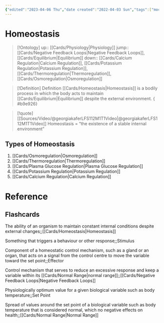 ```yaml
---
{"edited":"2023-04-06 Thu","date created":"2022-04-03 Sun","tags":["moc","on/Science/Biology","Uni/HBIO1009","flashcards/hbio1010","Uni/LFS112","flashcards/LFS112"],"dg-publish":true,"cssclasses":[],"permalink":"/cards/homeostasis/","dgPassFrontmatter":true}
---
```



# Homeostasis

> [!Ontology]
> up:: [[Cards/Physiology\|Physiology]]
> jump:: [[Cards/Negative Feedback Loops\|Negative Feedback Loops]], [[Cards/Equilibrium\|Equilibrium]]
> down:: [[Cards/Calcium Regulation\|Calcium Regulation]], [[Cards/Potassium Regulation\|Potassium Regulation]], [[Cards/Thermoregulation\|Thermoregulation]], [[Cards/Osmoregulation\|Osmoregulation]]

<style> .container {font-family: sans-serif; text-align: center;} .button-wrapper button {z-index: 1;height: 40px; width: 100px; margin: 10px;padding: 5px;} .excalidraw .App-menu_top .buttonList { display: flex;} .excalidraw-wrapper { height: 800px; margin: 50px; position: relative;} :root[dir="ltr"] .excalidraw .layer-ui__wrapper .zen-mode-transition.App-menu_bottom--transition-left {transform: none;} </style><script src="https://cdn.jsdelivr.net/npm/react@17/umd/react.production.min.js"></script><script src="https://cdn.jsdelivr.net/npm/react-dom@17/umd/react-dom.production.min.js"></script><script type="text/javascript" src="https://cdn.jsdelivr.net/npm/@excalidraw/excalidraw@0/dist/excalidraw.production.min.js"></script><div id="Homeostasisexcalidraw.md1"></div><script>(function(){const InitialData={"type":"excalidraw","version":2,"source":"https://github.com/zsviczian/obsidian-excalidraw-plugin/releases/tag/2.2.7","elements":[{"type":"freedraw","version":330,"versionNonce":131557115,"index":"a0","isDeleted":false,"id":"76KHbiyqhBLQGDn2qVgYb","fillStyle":"solid","strokeWidth":2,"strokeStyle":"solid","roughness":1,"opacity":50,"angle":0,"x":754.2455820725606,"y":-2575.6045941912153,"strokeColor":"#93cefb","backgroundColor":"transparent","width":266.98929920311883,"height":3.434998197254572,"seed":887127138,"groupIds":[],"frameId":null,"roundness":null,"boundElements":[],"updated":1720006199796,"link":null,"locked":false,"customData":{"strokeOptions":{"highlighter":true,"constantPressure":true,"hasOutline":false,"outlineWidth":0,"options":{"thinning":1,"smoothing":0.5,"streamline":0.5,"easing":"easeInQuad","start":{"taper":0,"cap":false,"easing":"easeInQuint"},"end":{"taper":0,"cap":false,"easing":"easeOutQuint"}}}},"points":[[0,0],[-0.40181916404219464,0],[-0.8036383280842756,0],[-3.052819176732214,0],[-5.943904217859313,0],[-7.791196008715929,0],[-9.638557693321559,0],[-10.657818237629613,0],[-12.07882805223062,0],[-12.480647216272814,0],[-12.882466380314895,0],[-13.28428554435709,0],[-14.087923872441365,0],[-14.48974303648356,0],[-14.891562200525755,0],[-15.29338136456795,0],[-15.695130634860902,0],[-16.096949798902983,0],[-16.900588126987373,0],[-17.302407291029567,0],[-17.704226455071648,0],[-18.106045619113843,0],[-18.90968394719812,0],[-19.311503111240313,0],[-19.713252381533266,0],[-21.56061406613901,0],[-21.962433230181205,0],[-22.364252394223286,0],[-23.167890722307675,0],[-23.569709886349756,0],[-23.97152905039195,0],[-24.373348214434145,0],[-24.77516737847634,0],[-26.196177193077233,0],[-27.61718700767824,0],[-29.464548692283984,0],[-30.483809236592037,0],[-31.50299988715085,0.5047726565862831],[-32.30663821523524,0.5047726565862831],[-33.32589875954318,0.5047726565862831],[-34.345089410102105,0.5047726565862831],[-34.746908574144186,0.5047726565862831],[-36.59427025874993,0.5047726565862831],[-38.632721453616796,0.5047726565862831],[-39.03454061765899,0.5047726565862831],[-40.05380116196693,0.5047726565862831],[-40.455620326009125,0.5047726565862831],[-40.85743949005132,0.5047726565862831],[-42.895890684918186,0.5047726565862831],[-43.915081335477,0.5047726565862831],[-45.76244302008274,0.5047726565862831],[-46.16426218412482,0.5047726565862831],[-48.01162386873057,0.5047726565862831],[-50.90270890985778,0.5047726565862831],[-51.706347237942055,0.10295349254374742],[-52.72553788850087,0.10295349254374742],[-54.57289957310661,0.10295349254374742],[-54.974718737148805,0.10295349254374742],[-55.376537901190886,0.10295349254374742],[-56.797617609541135,0.10295349254374742],[-57.19936687983409,0.10295349254374742],[-57.60118604387628,0.10295349254374742],[-58.00300520791836,0.10295349254374742],[-58.40482437196056,0.10295349254374742],[-59.42408491626861,0.10295349254374742],[-60.22765335060376,-0.2988656714978788],[-60.62947251464584,-0.2988656714978788],[-61.648733058953894,-0.2988656714978788],[-62.05055222299609,-0.2988656714978788],[-63.89791390760183,-0.2988656714978788],[-65.31892372220284,-0.8084609967777396],[-67.16628540680847,-0.8084609967777396],[-67.56810457085066,-0.8084609967777396],[-70.45918961197776,-0.8084609967777396],[-70.86100877601996,-0.8084609967777396],[-72.28201859062096,-0.8084609967777396],[-74.12938027522671,-0.8084609967777396],[-74.5311994392689,-0.8084609967777396],[-74.93301860331098,-1.2102801608198206],[-75.95227914761904,-1.2102801608198206],[-77.79957093847554,-1.2102801608198206],[-79.83809202709165,-1.2102801608198206],[-80.23991119113373,-1.2102801608198206],[-83.13099623226094,-1.2102801608198206],[-83.5327455025539,-1.2102801608198206],[-83.93456466659609,-1.2102801608198206],[-85.35564437494622,-1.7199453798484683],[-86.37483502550504,-1.7199453798484683],[-86.77665418954723,-1.7199453798484683],[-87.79591473385528,-1.7199453798484683],[-88.19773389789736,-1.7199453798484683],[-88.59955306193956,-1.7199453798484683],[-90.02056287654057,-1.7199453798484683],[-91.03982342084862,-1.7199453798484683],[-91.4416425848907,-1.7199453798484683],[-92.46083323544963,-1.7199453798484683],[-93.48009377975757,-1.7199453798484683],[-96.34664611492212,-1.7199453798484683],[-96.74846527896432,-1.7199453798484683],[-97.76772582327237,-1.7199453798484683],[-98.16947509356532,-1.7199453798484683],[-99.18873563787338,-2.2295407051278744],[-99.59055480191546,-2.2295407051278744],[-101.01156461651647,-2.2295407051278744],[-102.03082516082452,-2.2295407051278744],[-103.05008570513257,-2.2295407051278744],[-103.45183497542553,-2.2295407051278744],[-103.85365413946772,-2.2295407051278744],[-104.657292467552,-2.2295407051278744],[-105.67655301186005,-2.2295407051278744],[-106.07837217590213,-2.2295407051278744],[-106.4801214461952,-2.2295407051278744],[-107.90120115454533,-2.2295407051278744],[-108.92046169885339,-2.2295407051278744],[-109.9396523494122,-2.2295407051278744],[-112.8307373905393,-2.2295407051278744],[-113.84999793484735,-2.2295407051278744],[-115.88844912971422,-2.2295407051278744],[-116.29026829375641,-2.2295407051278744],[-117.30945894431522,-2.2295407051278744],[-117.71127810835742,-2.2295407051278744],[-118.1130972723995,-2.2295407051278744],[-118.5149164364417,-2.2295407051278744],[-119.31855476452597,-2.2295407051278744],[-120.3377454150849,-2.2295407051278744],[-120.73956457912698,-2.2295407051278744],[-121.75882512343503,-2.2295407051278744],[-122.16064428747723,-2.2295407051278744],[-123.58165410207823,-2.2295407051278744],[-124.60091464638617,-2.2295407051278744],[-125.62010529694498,-2.2295407051278744],[-126.02192446098718,-2.2295407051278744],[-127.04118500529523,-2.2295407051278744],[-127.44300416933743,-2.2295407051278744],[-128.24657260367246,-2.2295407051278744],[-129.26583314798052,-2.2295407051278744],[-130.28509369228857,-2.2295407051278744],[-130.68684296258152,-2.2295407051278744],[-131.70610350688958,-2.2295407051278744],[-132.72536405119763,-2.2295407051278744],[-134.76381524606438,-2.2295407051278744],[-138.91424585993673,-2.2295407051278744],[-139.93343651049554,-2.2295407051278744],[-140.95269705480348,-2.2295407051278744],[-141.35451621884567,-2.2295407051278744],[-142.3737068694045,-2.2295407051278744],[-143.79478657775473,-2.2295407051278744],[-144.19660574179693,-2.2295407051278744],[-144.59835501208988,-2.2295407051278744],[-145.00017417613196,-2.2295407051278744],[-145.80381250421635,-2.2295407051278744],[-146.20563166825843,-2.2295407051278744],[-147.00926999634282,-2.6313598691699553],[-147.41108916038502,-2.6313598691699553],[-147.8129083244271,-2.6313598691699553],[-149.2339181390281,-2.6313598691699553],[-149.6357373030703,-2.6313598691699553],[-150.0375564671125,-2.6313598691699553],[-150.43937563115458,-2.6313598691699553],[-150.84119479519677,-2.6313598691699553],[-151.64476322953192,-2.6313598691699553],[-152.66402377383997,-2.6313598691699553],[-153.06584293788205,-2.6313598691699553],[-153.46766210192425,-2.6313598691699553],[-154.48685275248306,-2.6313598691699553],[-155.29049108056745,-2.6313598691699553],[-156.30971667800088,-2.6313598691699553],[-157.32897722230882,-2.6313598691699553],[-157.7307614394764,-2.6313598691699553],[-158.1325806035186,-2.6313598691699553],[-159.15180620095202,-2.6313598691699553],[-161.1902923426935,-2.6313598691699553],[-162.20951794012683,-2.6313598691699553],[-162.6113021572944,-2.6313598691699553],[-163.63056270160246,-2.6313598691699553],[-164.03234691877003,-2.6313598691699553],[-164.8359852468543,-2.6313598691699553],[-165.2378044108965,-2.6313598691699553],[-165.6396235749387,-2.6313598691699553],[-166.04140779210627,-2.6313598691699553],[-167.0606333895397,-2.6313598691699553],[-167.46245255358178,-2.6313598691699553],[-170.32903983562096,-2.6313598691699553],[-172.1764015202267,-2.6313598691699553],[-173.19562711766014,-2.6313598691699553],[-174.21485271509357,-2.6313598691699553],[-175.234078312527,-2.6313598691699553],[-176.65512307400263,-2.6313598691699553],[-178.07616783547815,-2.6313598691699553],[-179.09539343291158,-2.6313598691699553],[-180.5164381943872,-2.6313598691699553],[-180.9182573584294,-2.6313598691699553],[-181.32007652247148,-2.6313598691699553],[-182.33930211990491,-2.6313598691699553],[-183.35852771733835,-2.6313598691699553],[-183.76034688138054,-2.6313598691699553],[-185.7987980762474,-2.6313598691699553],[-186.2006172402896,-2.6313598691699553],[-187.21984283772304,-2.6313598691699553],[-187.62166200176512,-2.6313598691699553],[-188.0234811658073,-2.6313598691699553],[-188.82708454701708,-2.6313598691699553],[-189.22890371105916,-2.6313598691699553],[-189.63072287510136,-2.6313598691699553],[-190.6499484725348,-2.6313598691699553],[-191.66917406996822,-2.6313598691699553],[-193.09021883144385,-2.6313598691699553],[-194.10944442887728,-2.6313598691699553],[-194.51126359291936,-2.6313598691699553],[-195.5304891903528,-2.6313598691699553],[-195.932308354395,-2.6313598691699553],[-196.33412751843719,-2.6313598691699553],[-196.73594668247927,-2.6313598691699553],[-197.53955006368903,-2.6313598691699553],[-197.94136922773123,-2.6313598691699553],[-199.36241398920674,-2.6313598691699553],[-200.1660173704165,-2.6313598691699553],[-200.5678365344587,-2.6313598691699553],[-201.58706213189214,-2.6313598691699553],[-201.98888129593422,-2.6313598691699553],[-203.00810689336765,-2.6313598691699553],[-203.40992605740985,-2.6313598691699553],[-204.83097081888548,-2.6313598691699553],[-205.23278998292756,-2.6313598691699553],[-205.63460914696975,-2.6313598691699553],[-206.03639336413733,-2.6313598691699553],[-206.43821252817952,-2.6313598691699553],[-207.85925728965503,-2.6313598691699553],[-208.26107645369723,-2.6313598691699553],[-208.66289561773942,-2.6313598691699553],[-209.68212121517286,-2.6313598691699553],[-210.7013468126063,-2.6313598691699553],[-211.50495019381606,-2.6313598691699553],[-211.90676935785814,-2.6313598691699553],[-212.92599495529157,-2.6313598691699553],[-213.32781411933377,-2.6313598691699553],[-214.3470397167672,-2.6313598691699553],[-214.7488588808094,-2.6313598691699553],[-216.1699036422849,-2.6313598691699553],[-216.5717228063271,-2.6313598691699553],[-217.59094840376054,-2.6313598691699553],[-218.61017400119397,-2.6313598691699553],[-219.01199316523616,-2.6313598691699553],[-221.05044436010303,-2.6313598691699553],[-222.06966995753646,-2.6313598691699553],[-222.47148912157854,-2.6313598691699553],[-224.3188508061843,-2.6313598691699553],[-225.33807640361772,-2.6313598691699553],[-226.35730200105115,-2.6313598691699553],[-228.39575319591802,-2.1266571063333686],[-229.41501374022607,-2.1266571063333686],[-230.4342393376595,-2.1266571063333686],[-230.83602355482708,-2.1266571063333686],[-231.23784271886916,-2.1266571063333686],[-232.04148104695355,-2.1266571063333686],[-232.44330021099563,-2.1266571063333686],[-232.8450844281632,-2.1266571063333686],[-233.2469035922054,-2.1266571063333686],[-234.05054192028967,-2.1266571063333686],[-235.0697675177231,-2.1266571063333686],[-235.4715866817653,-2.1266571063333686],[-236.49081227919874,-2.1266571063333686],[-237.51003787663217,-2.1266571063333686],[-238.9310826381078,-2.1266571063333686],[-239.95030823554123,-2.1266571063333686],[-240.3521273995833,-2.1266571063333686],[-240.7539465636255,-2.1266571063333686],[-241.15573078079308,-2.1266571063333686],[-241.95936910887735,-2.1266571063333686],[-242.36118827291955,-2.1266571063333686],[-242.76300743696174,-2.1266571063333686],[-243.16479165412932,-2.1266571063333686],[-243.56661081817145,-2.1266571063333686],[-243.96842998221365,-2.1266571063333686],[-244.3702491462558,-2.1266571063333686],[-244.77206831029793,-2.1266571063333686],[-244.77206831029793,-2.5284762703754495],[-245.1738525274655,-2.5284762703754495],[-246.19307812489893,-2.5284762703754495],[-246.59489728894113,-2.5284762703754495],[-247.6141228863745,-2.5284762703754495],[-248.63338343068256,-2.5284762703754495],[-250.05439324528356,-2.5284762703754495],[-250.4562124093257,-2.5284762703754495],[-250.85803157336784,-2.5284762703754495],[-251.25985073741003,-2.5284762703754495],[-252.06345411861975,-2.5284762703754495],[-252.46527328266194,-2.5284762703754495],[-252.86709244670408,-2.5284762703754495],[-253.26891161074622,-2.5284762703754495],[-253.6707307747884,-2.5284762703754495],[-254.07251499195598,-2.5284762703754495],[-254.47433415599812,-2.5284762703754495],[-255.8953789174737,-2.5284762703754495],[-256.9146045149071,-2.5284762703754495],[-257.3164236789493,-2.5284762703754495],[-258.33564927638275,-2.5284762703754495],[-259.7566940378583,-2.5284762703754495],[-260.15851320190046,-2.5284762703754495],[-260.56033236594266,-2.5284762703754495],[-260.96211658311023,-2.5284762703754495],[-261.7657549111945,-2.5284762703754495],[-262.1675740752367,-2.5284762703754495],[-262.56939323927884,-2.5284762703754495],[-262.9711774564464,-2.5284762703754495],[-263.37299662048855,-2.5284762703754495],[-263.77481578453074,-2.5284762703754495],[-264.1766349485729,-2.5284762703754495],[-264.5784541126151,-2.5284762703754495],[-264.9802383297826,-2.5284762703754495],[-264.9802383297826,-2.930225540668289],[-265.3820574938248,-2.930225540668289],[-265.7838766578669,-2.930225540668289],[-266.1856958219091,-2.930225540668289],[-266.98929920311883,-2.930225540668289],[-266.98929920311883,-2.930225540668289]],"lastCommittedPoint":null,"simulatePressure":false,"pressures":[1,1,1,1,1,1,1,1,1,1,1,1,1,1,1,1,1,1,1,1,1,1,1,1,1,1,1,1,1,1,1,1,1,1,1,1,1,1,1,1,1,1,1,1,1,1,1,1,1,1,1,1,1,1,1,1,1,1,1,1,1,1,1,1,1,1,1,1,1,1,1,1,1,1,1,1,1,1,1,1,1,1,1,1,1,1,1,1,1,1,1,1,1,1,1,1,1,1,1,1,1,1,1,1,1,1,1,1,1,1,1,1,1,1,1,1,1,1,1,1,1,1,1,1,1,1,1,1,1,1,1,1,1,1,1,1,1,1,1,1,1,1,1,1,1,1,1,1,1,1,1,1,1,1,1,1,1,1,1,1,1,1,1,1,1,1,1,1,1,1,1,1,1,1,1,1,1,1,1,1,1,1,1,1,1,1,1,1,1,1,1,1,1,1,1,1,1,1,1,1,1,1,1,1,1,1,1,1,1,1,1,1,1,1,1,1,1,1,1,1,1,1,1,1,1,1,1,1,1,1,1,1,1,1,1,1,1,1,1,1,1,1,1,1,1,1,1,1,1,1,1,1,1,1,1,1,1,1,1,1,1,1,1,1,1,1,1,1,1,1,1,1,1,1,1,1,1,1,1,1,1,1,1,1,1,1,1,1,1,1,1,1,1,1,1,1,1,1,1,1,1,1,1,1,1,1,1,1,1,1,1,1,1,1,1,0]},{"type":"image","version":348,"versionNonce":284351029,"index":"a1","isDeleted":false,"id":"fTpGsOvI","fillStyle":"hachure","strokeWidth":1,"strokeStyle":"solid","roughness":1,"opacity":100,"angle":0,"x":403.75043026685785,"y":-2593.806625048745,"strokeColor":"#000000","backgroundColor":"transparent","width":484.7043739959214,"height":456.6154986124121,"seed":70263,"groupIds":[],"frameId":null,"roundness":null,"boundElements":[],"updated":1720006199796,"link":null,"locked":false,"status":"pending","fileId":"b3bcd7ccda0e317042261de10ec400a67f9b3b44","scale":[1,1]},{"type":"freedraw","version":6,"versionNonce":1340526491,"index":"a2","isDeleted":false,"id":"RpN1r8bQaKslV5DxyQsly","fillStyle":"solid","strokeWidth":2,"strokeStyle":"solid","roughness":1,"opacity":100,"angle":0,"x":696.4026645115426,"y":-2578.258136445542,"strokeColor":"#93cefb","backgroundColor":"transparent","width":0.0001,"height":0.0001,"seed":969413182,"groupIds":[],"frameId":null,"roundness":null,"boundElements":[],"updated":1720006199796,"link":null,"locked":false,"customData":{"strokeOptions":{"highlighter":true,"constantPressure":true,"hasOutline":false,"outlineWidth":0,"options":{"thinning":1,"smoothing":0.5,"streamline":0.5,"easing":"easeInQuad","start":{"taper":0,"cap":false,"easing":"easeInQuint"},"end":{"taper":0,"cap":false,"easing":"easeOutQuint"}}}},"points":[[0,0],[0.0001,0.0001]],"lastCommittedPoint":null,"simulatePressure":false,"pressures":[1,0]},{"type":"freedraw","version":1071,"versionNonce":576965525,"index":"a3","isDeleted":false,"id":"R5qZ_N2Pkc1hFxxFeSkvm","fillStyle":"solid","strokeWidth":4,"strokeStyle":"solid","roughness":1,"opacity":70,"angle":6.236929295580861,"x":482.99689103177957,"y":-3031.776056074927,"strokeColor":"#93cefb","backgroundColor":"transparent","width":230.97025993454838,"height":15.00984030999235,"seed":282884542,"groupIds":[],"frameId":null,"roundness":null,"boundElements":[],"updated":1720006199796,"link":null,"locked":false,"customData":{"strokeOptions":{"highlighter":true,"constantPressure":true,"hasOutline":false,"outlineWidth":0,"options":{"thinning":1,"smoothing":0.5,"streamline":0.5,"easing":"easeInQuad","start":{"taper":0,"cap":false,"easing":"easeInQuint"},"end":{"taper":0,"cap":false,"easing":"easeOutQuint"}}}},"points":[[0,0.4334853568753059],[0.24967024947767935,0.4334853568753059],[0.4993404989553587,0.4334853568753059],[2.2962716676294757,0.4334853568753059],[3.4552006069639334,0.4334853568753059],[8.056976333909823,1.708743634256186],[8.694978563249379,1.708743634256186],[13.389210098374768,1.708743634256186],[15.204650014192818,1.708743634256186],[17.020089930010762,1.708743634256186],[18.17901886934527,1.708743634256186],[18.428689118822952,1.708743634256186],[19.954407790749844,1.708743634256186],[20.5924100200894,1.708743634256186],[20.84208026956708,1.708743634256186],[21.48008249890674,1.708743634256186],[22.118128692016295,1.708743634256186],[23.394177114465514,1.708743634256186],[24.032179343805172,1.708743634256186],[25.19110828313968,1.708743634256186],[26.350037222474082,1.708743634256186],[28.165477138292136,0.8226470772280199],[31.139802029674687,-0.06344947980095628],[32.2987309690092,-0.06344947980095628],[33.45765990834361,-0.06344947980095628],[34.616588847678116,-0.06344947980095628],[35.77547382324273,-0.06344947980095628],[36.02514407272031,-0.5544064098662602],[37.301192495169516,-0.5544064098662602],[38.460121434504025,-0.5544064098662602],[39.09812366384369,-0.5544064098662602],[39.73616985695324,-0.5544064098662602],[40.89509879628775,-0.5544064098662602],[42.17114721873697,-0.5544064098662602],[42.42077350444465,-0.5544064098662602],[43.0588196975542,-0.5544064098662602],[43.30848994703188,-0.5544064098662602],[43.558116232739565,-0.5544064098662602],[44.05745673169492,-0.5544064098662602],[44.69545896103458,-0.5544064098662602],[44.94512921051226,-0.5544064098662602],[45.583175403621816,-0.5544064098662602],[46.85922382607103,-0.5544064098662602],[47.74689630488826,-0.5544064098662602],[48.38489853422793,-0.5544064098662602],[48.6345687837056,-0.5544064098662602],[49.27257101304516,-0.5544064098662602],[49.91061720615482,-0.5544064098662602],[51.18666562860403,0.062257356353845744],[51.43633587808161,0.062257356353845744],[52.595220853646225,0.062257356353845744],[53.754149792980634,0.062257356353845744],[54.39219598609029,0.062257356353845744],[54.64182227179796,0.547236379809002],[55.529538714385204,0.547236379809002],[56.688467653719705,0.547236379809002],[58.50386360576777,0.547236379809002],[60.3193035215857,1.4273550302270204],[60.95734971469537,1.4273550302270204],[63.27516362959439,2.175746238546487],[63.91320982270394,2.175746238546487],[65.07213876203845,2.175746238546487],[65.32176504774613,2.6607252620008333],[65.95981124085569,2.6607252620008333],[66.20948149033336,2.6607252620008333],[68.00641265900752,3.277389028221749],[68.25608290848511,3.277389028221749],[68.50570919419289,3.277389028221749],[69.14375538730243,3.277389028221749],[69.78175761664211,3.277389028221749],[70.66947405922934,3.762325352343305],[71.82835903479385,3.762325352343305],[72.4664052279034,3.762325352343305],[74.28184514372145,4.642444002761322],[74.91984737306112,4.642444002761322],[76.71677854173517,4.642444002761322],[77.35482473484473,5.259150468315029],[79.17026465066279,5.259150468315029],[79.80826688000244,5.259150468315029],[80.446313073112,5.259150468315029],[81.6052420124464,5.259150468315029],[82.49291449126375,5.259150468315029],[83.13091672060341,5.259150468315029],[84.28984565993791,5.259150468315029],[84.92784788927746,5.259150468315029],[86.74328780509552,5.259150468315029],[87.38133399820506,5.875814234535135],[89.17826516687923,5.875814234535135],[91.78584428943931,5.875814234535135],[92.42384651877897,6.492478000756051],[94.22082165122303,6.492478000756051],[96.8283568100132,6.492478000756051],[97.98728574934759,6.492478000756051],[98.62533194245727,6.492478000756051],[102.16063453824815,7.636051535371173],[103.31956347758255,7.636051535371173],[103.9575657069222,7.636051535371173],[105.75454083936629,7.636051535371173],[106.91342581493089,7.636051535371173],[111.51520154187668,7.636051535371173],[113.33064145769471,8.516170185789191],[114.48957039702914,8.516170185789191],[116.30501031284717,8.516170185789191],[118.6228681915162,8.516170185789191],[121.23040335030636,8.516170185789191],[122.38933228964079,8.516170185789191],[123.54826122897528,8.516170185789191],[125.36370114479334,8.516170185789191],[127.9712802673534,9.52797357897378],[134.38845194634735,9.52797357897378],[135.54738088568186,9.52797357897378],[136.70630982501626,9.52797357897378],[137.86523876435078,9.52797357897378],[140.18305267924978,9.52797357897378],[141.3419816185843,9.52797357897378],[142.50091055791881,9.52797357897378],[143.6598394972533,9.52797357897378],[144.81876843658782,9.52797357897378],[148.35407103237867,9.52797357897378],[149.5129999717131,10.276407486626038],[151.83081388661222,10.276407486626038],[152.98974282594662,10.276407486626038],[154.8051827417647,10.276407486626038],[156.62062265758263,10.276407486626038],[158.43606257340065,10.276407486626038],[162.06694240503666,10.276407486626038],[164.67447756382683,10.276407486626038],[164.92414781330453,10.276407486626038],[165.1738180627822,10.276407486626038],[166.06149054159943,10.276407486626038],[166.31116079107713,10.761343810747595],[166.56083104055477,10.761343810747595],[167.19883326989446,10.761343810747595],[167.44850351937203,10.761343810747595],[168.60743245870654,10.761343810747595],[169.88348088115575,10.761343810747595],[170.13315113063342,10.761343810747595],[171.94854708268147,10.761343810747595],[172.58659327579105,10.761343810747595],[175.1941723983512,10.761343810747595],[176.35310133768562,10.761343810747595],[177.62910579636494,10.761343810747595],[179.44454571218287,10.761343810747595],[180.08259190529253,10.761343810747595],[180.3322621547701,10.761343810747595],[180.97026438410978,10.761343810747595],[183.42370652926738,10.13870213791653],[184.06175272237704,10.13870213791653],[184.69975495171659,10.13870213791653],[185.85868389105107,10.13870213791653],[186.49673008416067,10.13870213791653],[188.95017222931835,10.13870213791653],[189.19984247879592,10.13870213791653],[189.8378447081356,10.13870213791653],[190.47589090124515,10.13870213791653],[191.3635633800625,10.13870213791653],[193.16049454873652,10.13870213791653],[193.79854074184618,10.13870213791653],[194.04816702755392,10.13870213791653],[194.2978372770316,10.13870213791653],[194.9358834701411,10.13870213791653],[195.5738856994808,10.755365904136635],[199.74723448838122,10.755365904136635],[201.56267440419919,11.635484554554653],[202.7216033435337,11.635484554554653],[203.88048831909828,11.635484554554653],[204.51853451220785,11.635484554554653],[206.97197665736542,12.252148320775571],[208.7874165731835,12.252148320775571],[209.42546276629304,12.252148320775571],[211.240902682111,12.252148320775571],[212.12857516092836,12.252148320775571],[212.766577390268,12.868812086995675],[213.01624763974556,12.868812086995675],[213.26591788922326,12.868812086995675],[214.42484682855775,12.868812086995675],[214.67447311426542,12.868812086995675],[215.17381361322077,12.868812086995675],[215.42348386269845,12.868812086995675],[215.67315411217606,12.868812086995675],[215.92278039788386,12.868812086995675],[216.17245064736156,12.868812086995675],[216.4221208968391,12.868812086995675],[216.92141743202458,12.868812086995675],[217.17108768150212,12.868812086995675],[217.4207579309798,12.868812086995675],[218.05876016031942,12.868812086995675],[218.30843040979715,12.868812086995675],[218.80777090875242,13.35379111045083],[220.62321082457044,13.35379111045083],[221.2612130539101,13.35379111045083],[221.5108833033878,13.35379111045083],[222.14888553272738,13.970454876670935],[222.78693172583692,13.970454876670935],[223.0366019753146,13.970454876670935],[223.67460420465423,13.970454876670935],[223.9242744541319,14.455433900126092],[224.56227668347157,14.455433900126092],[224.81194693294918,14.455433900126092],[225.06161718242686,14.455433900126092],[225.31128743190453,14.455433900126092],[225.5609576813822,14.455433900126092],[225.81058396708988,14.455433900126092],[226.06025421656756,14.455433900126092],[226.5595947155228,14.455433900126092],[226.80926496500047,14.455433900126092],[227.44726719434016,14.455433900126092],[228.08526942367982,14.455433900126092],[228.72331561678936,14.455433900126092],[229.22261215197472,14.455433900126092],[229.4722824014524,14.455433900126092],[229.72195265093006,14.455433900126092],[229.97162290040774,14.455433900126092],[230.22129314988535,14.455433900126092],[230.7205896850708,14.455433900126092],[230.97025993454838,14.455433900126092],[230.97025993454838,14.455433900126092\|0,0.4334853568753059],[0.24967024947767935,0.4334853568753059],[0.4993404989553587,0.4334853568753059],[2.2962716676294757,0.4334853568753059],[3.4552006069639334,0.4334853568753059],[8.056976333909823,1.708743634256186],[8.694978563249379,1.708743634256186],[13.389210098374768,1.708743634256186],[15.204650014192818,1.708743634256186],[17.020089930010762,1.708743634256186],[18.17901886934527,1.708743634256186],[18.428689118822952,1.708743634256186],[19.954407790749844,1.708743634256186],[20.5924100200894,1.708743634256186],[20.84208026956708,1.708743634256186],[21.48008249890674,1.708743634256186],[22.118128692016295,1.708743634256186],[23.394177114465514,1.708743634256186],[24.032179343805172,1.708743634256186],[25.19110828313968,1.708743634256186],[26.350037222474082,1.708743634256186],[28.165477138292136,0.8226470772280199],[31.139802029674687,-0.06344947980095628],[32.2987309690092,-0.06344947980095628],[33.45765990834361,-0.06344947980095628],[34.616588847678116,-0.06344947980095628],[35.77547382324273,-0.06344947980095628],[36.02514407272031,-0.5544064098662602],[37.301192495169516,-0.5544064098662602],[38.460121434504025,-0.5544064098662602],[39.09812366384369,-0.5544064098662602],[39.73616985695324,-0.5544064098662602],[40.89509879628775,-0.5544064098662602],[42.17114721873697,-0.5544064098662602],[42.42077350444465,-0.5544064098662602],[43.0588196975542,-0.5544064098662602],[43.30848994703188,-0.5544064098662602],[43.558116232739565,-0.5544064098662602],[44.05745673169492,-0.5544064098662602],[44.69545896103458,-0.5544064098662602],[44.94512921051226,-0.5544064098662602],[45.583175403621816,-0.5544064098662602],[46.85922382607103,-0.5544064098662602],[47.74689630488826,-0.5544064098662602],[48.38489853422793,-0.5544064098662602],[48.6345687837056,-0.5544064098662602],[49.27257101304516,-0.5544064098662602],[49.91061720615482,-0.5544064098662602],[51.18666562860403,0.062257356353845744],[51.43633587808161,0.062257356353845744],[52.595220853646225,0.062257356353845744],[53.754149792980634,0.062257356353845744],[54.39219598609029,0.062257356353845744],[54.64182227179796,0.547236379809002],[55.529538714385204,0.547236379809002],[56.688467653719705,0.547236379809002],[58.50386360576777,0.547236379809002],[60.3193035215857,1.4273550302270204],[60.95734971469537,1.4273550302270204],[63.27516362959439,2.175746238546487],[63.91320982270394,2.175746238546487],[65.07213876203845,2.175746238546487],[65.32176504774613,2.6607252620008333],[65.95981124085569,2.6607252620008333],[66.20948149033336,2.6607252620008333],[68.00641265900752,3.277389028221749],[68.25608290848511,3.277389028221749],[68.50570919419289,3.277389028221749],[69.14375538730243,3.277389028221749],[69.78175761664211,3.277389028221749],[70.66947405922934,3.762325352343305],[71.82835903479385,3.762325352343305],[72.4664052279034,3.762325352343305],[74.28184514372145,4.642444002761322],[74.91984737306112,4.642444002761322],[76.71677854173517,4.642444002761322],[77.35482473484473,5.259150468315029],[79.17026465066279,5.259150468315029],[79.80826688000244,5.259150468315029],[80.446313073112,5.259150468315029],[81.6052420124464,5.259150468315029],[82.49291449126375,5.259150468315029],[83.13091672060341,5.259150468315029],[84.28984565993791,5.259150468315029],[84.92784788927746,5.259150468315029],[86.74328780509552,5.259150468315029],[87.38133399820506,5.875814234535135],[89.17826516687923,5.875814234535135],[91.78584428943931,5.875814234535135],[92.42384651877897,6.492478000756051],[94.22082165122303,6.492478000756051],[96.8283568100132,6.492478000756051],[97.98728574934759,6.492478000756051],[98.62533194245727,6.492478000756051],[102.16063453824815,7.636051535371173],[103.31956347758255,7.636051535371173],[103.9575657069222,7.636051535371173],[105.75454083936629,7.636051535371173],[106.91342581493089,7.636051535371173],[111.51520154187668,7.636051535371173],[113.33064145769471,8.516170185789191],[114.48957039702914,8.516170185789191],[116.30501031284717,8.516170185789191],[118.6228681915162,8.516170185789191],[121.23040335030636,8.516170185789191],[122.38933228964079,8.516170185789191],[123.54826122897528,8.516170185789191],[125.36370114479334,8.516170185789191],[127.9712802673534,9.52797357897378],[134.38845194634735,9.52797357897378],[135.54738088568186,9.52797357897378],[136.70630982501626,9.52797357897378],[137.86523876435078,9.52797357897378],[140.18305267924978,9.52797357897378],[141.3419816185843,9.52797357897378],[142.50091055791881,9.52797357897378],[143.6598394972533,9.52797357897378],[144.81876843658782,9.52797357897378],[148.35407103237867,9.52797357897378],[149.5129999717131,10.276407486626038],[151.83081388661222,10.276407486626038],[152.98974282594662,10.276407486626038],[154.8051827417647,10.276407486626038],[156.62062265758263,10.276407486626038],[158.43606257340065,10.276407486626038],[162.06694240503666,10.276407486626038],[164.67447756382683,10.276407486626038],[164.92414781330453,10.276407486626038],[165.1738180627822,10.276407486626038],[166.06149054159943,10.276407486626038],[166.31116079107713,10.761343810747595],[166.56083104055477,10.761343810747595],[167.19883326989446,10.761343810747595],[167.44850351937203,10.761343810747595],[168.60743245870654,10.761343810747595],[169.88348088115575,10.761343810747595],[170.13315113063342,10.761343810747595],[171.94854708268147,10.761343810747595],[172.58659327579105,10.761343810747595],[175.1941723983512,10.761343810747595],[176.35310133768562,10.761343810747595],[177.62910579636494,10.761343810747595],[179.44454571218287,10.761343810747595],[180.08259190529253,10.761343810747595],[180.3322621547701,10.761343810747595],[180.97026438410978,10.761343810747595],[183.42370652926738,10.13870213791653],[184.06175272237704,10.13870213791653],[184.69975495171659,10.13870213791653],[185.85868389105107,10.13870213791653],[186.49673008416067,10.13870213791653],[188.95017222931835,10.13870213791653],[189.19984247879592,10.13870213791653],[189.8378447081356,10.13870213791653],[190.47589090124515,10.13870213791653],[191.3635633800625,10.13870213791653],[193.16049454873652,10.13870213791653],[193.79854074184618,10.13870213791653],[194.04816702755392,10.13870213791653],[194.2978372770316,10.13870213791653],[194.9358834701411,10.13870213791653],[195.5738856994808,10.755365904136635],[199.74723448838122,10.755365904136635],[201.56267440419919,11.635484554554653],[202.7216033435337,11.635484554554653],[203.88048831909828,11.635484554554653],[204.51853451220785,11.635484554554653],[206.97197665736542,12.252148320775571],[208.7874165731835,12.252148320775571],[209.42546276629304,12.252148320775571],[211.240902682111,12.252148320775571],[212.12857516092836,12.252148320775571],[212.766577390268,12.868812086995675],[213.01624763974556,12.868812086995675],[213.26591788922326,12.868812086995675],[214.42484682855775,12.868812086995675],[214.67447311426542,12.868812086995675],[215.17381361322077,12.868812086995675],[215.42348386269845,12.868812086995675],[215.67315411217606,12.868812086995675],[215.92278039788386,12.868812086995675],[216.17245064736156,12.868812086995675],[216.4221208968391,12.868812086995675],[216.92141743202458,12.868812086995675],[217.17108768150212,12.868812086995675],[217.4207579309798,12.868812086995675],[218.05876016031942,12.868812086995675],[218.30843040979715,12.868812086995675],[218.80777090875242,13.35379111045083],[220.62321082457044,13.35379111045083],[221.2612130539101,13.35379111045083],[221.5108833033878,13.35379111045083],[222.14888553272738,13.970454876670935],[222.78693172583692,13.970454876670935],[223.0366019753146,13.970454876670935],[223.67460420465423,13.970454876670935],[223.9242744541319,14.455433900126092],[224.56227668347157,14.455433900126092],[224.81194693294918,14.455433900126092],[225.06161718242686,14.455433900126092],[225.31128743190453,14.455433900126092],[225.5609576813822,14.455433900126092],[225.81058396708988,14.455433900126092],[226.06025421656756,14.455433900126092],[226.5595947155228,14.455433900126092],[226.80926496500047,14.455433900126092],[227.44726719434016,14.455433900126092],[228.08526942367982,14.455433900126092],[228.72331561678936,14.455433900126092],[229.22261215197472,14.455433900126092],[229.4722824014524,14.455433900126092],[229.72195265093006,14.455433900126092],[229.97162290040774,14.455433900126092],[230.22129314988535,14.455433900126092],[230.7205896850708,14.455433900126092],[230.97025993454838,14.455433900126092],[230.97025993454838,14.455433900126092]],"lastCommittedPoint":null,"simulatePressure":false,"pressures":[1,1,1,1,1,1,1,1,1,1,1,1,1,1,1,1,1,1,1,1,1,1,1,1,1,1,1,1,1,1,1,1,1,1,1,1,1,1,1,1,1,1,1,1,1,1,1,1,1,1,1,1,1,1,1,1,1,1,1,1,1,1,1,1,1,1,1,1,1,1,1,1,1,1,1,1,1,1,1,1,1,1,1,1,1,1,1,1,1,1,1,1,1,1,1,1,1,1,1,1,1,1,1,1,1,1,1,1,1,1,1,1,1,1,1,1,1,1,1,1,1,1,1,1,1,1,1,1,1,1,1,1,1,1,1,1,1,1,1,1,1,1,1,1,1,1,1,1,1,1,1,1,1,1,1,1,1,1,1,1,1,1,1,1,1,1,1,1,1,1,1,1,1,1,1,1,1,1,1,1,1,1,1,1,1,1,1,1,1,1,1,1,1,1,1,1,1,1,1,1,1,1,1,1,1,1,1,1,1,1,1,1,1,1,1,1,0]},{"type":"freedraw","version":17,"versionNonce":2134910011,"index":"a4","isDeleted":false,"id":"0G9y3i2ZY5LX644HRIllI","fillStyle":"solid","strokeWidth":4,"strokeStyle":"dashed","roughness":1,"opacity":100,"angle":0,"x":506.8725405605104,"y":-2881.299045231213,"strokeColor":"#e03131","backgroundColor":"transparent","width":0.0001,"height":0.0001,"seed":1222100002,"groupIds":[],"frameId":null,"roundness":null,"boundElements":[],"updated":1720006199796,"link":null,"locked":false,"customData":{"strokeOptions":{"highlighter":true,"constantPressure":true,"hasOutline":false,"outlineWidth":0,"options":{"thinning":1,"smoothing":0.5,"streamline":0.5,"easing":"easeInQuad","start":{"taper":0,"cap":false,"easing":"easeInQuint"},"end":{"taper":0,"cap":false,"easing":"easeOutQuint"}}}},"points":[[0,0],[0.0001,0.0001]],"lastCommittedPoint":null,"simulatePressure":false,"pressures":[1,0]},{"type":"text","version":418,"versionNonce":971855829,"index":"a5","isDeleted":false,"id":"lq5kiXlE","fillStyle":"solid","strokeWidth":4,"strokeStyle":"solid","roughness":1,"opacity":100,"angle":0,"x":489.02188314593104,"y":-3049.400732181073,"strokeColor":"#1e1e1e","backgroundColor":"transparent","width":213.08392333984375,"height":45,"seed":832250082,"groupIds":[],"frameId":null,"roundness":null,"boundElements":[],"updated":1720006199897,"link":"[[Cards/Homeostasis\|Homeostasis]]","locked":false,"fontSize":36,"fontFamily":1,"text":"Homeostasis","rawText":"[[Cards/Homeostasis\|Homeostasis]]","textAlign":"left","verticalAlign":"top","containerId":null,"originalText":"Homeostasis","autoResize":true,"lineHeight":1.25},{"type":"line","version":126,"versionNonce":1841685723,"index":"a6","isDeleted":false,"id":"ysN4AfrC5jqbnziTariDS","fillStyle":"solid","strokeWidth":4,"strokeStyle":"dashed","roughness":1,"opacity":100,"angle":0,"x":401.69694035914375,"y":-2930.663437318608,"strokeColor":"#1e1e1e","backgroundColor":"transparent","width":442.0846188174733,"height":0,"seed":1710996734,"groupIds":[],"frameId":null,"roundness":{"type":2},"boundElements":[],"updated":1720006199796,"link":null,"locked":false,"startBinding":null,"endBinding":null,"lastCommittedPoint":null,"startArrowhead":null,"endArrowhead":null,"points":[[0,0],[442.0846188174733,0]]},{"type":"line","version":387,"versionNonce":630958677,"index":"a7","isDeleted":false,"id":"YfjpTmVNpQeAy57-Q7fDn","fillStyle":"solid","strokeWidth":4,"strokeStyle":"dashed","roughness":1,"opacity":100,"angle":0,"x":403.21246011989115,"y":-2763.4325233119425,"strokeColor":"#1e1e1e","backgroundColor":"transparent","width":442.0846188174733,"height":0,"seed":490079102,"groupIds":[],"frameId":null,"roundness":{"type":2},"boundElements":[],"updated":1720006199796,"link":null,"locked":false,"startBinding":null,"endBinding":null,"lastCommittedPoint":null,"startArrowhead":null,"endArrowhead":null,"points":[[0,0],[442.0846188174733,0]]},{"type":"line","version":1040,"versionNonce":1393201531,"index":"a8","isDeleted":false,"id":"t2IK520zi14ot-jJ9cbXX","fillStyle":"solid","strokeWidth":4,"strokeStyle":"solid","roughness":1,"opacity":100,"angle":0,"x":399.91713244115937,"y":-2764.9853063704527,"strokeColor":"#1971c2","backgroundColor":"transparent","width":447.737902321387,"height":162.31987170783987,"seed":311505982,"groupIds":[],"frameId":null,"roundness":{"type":2},"boundElements":[],"updated":1720006199796,"link":null,"locked":false,"startBinding":null,"endBinding":null,"lastCommittedPoint":null,"startArrowhead":null,"endArrowhead":null,"points":[[0,0],[40.32703625106603,-69.9423559016368],[126.99508378330046,-160.63843724277513],[238.8194779666705,-0.1827174151003419],[374.1000449449097,-162.31987170783987],[447.737902321387,-3.6439932016992316]]},{"type":"arrow","version":385,"versionNonce":633182133,"index":"a9","isDeleted":false,"id":"DEzRtOeaLCqPUp1gSuiOc","fillStyle":"solid","strokeWidth":4,"strokeStyle":"solid","roughness":1,"opacity":100,"angle":0,"x":665.9014304676058,"y":-2689.2220489054394,"strokeColor":"#1e1e1e","backgroundColor":"transparent","width":19.02450869043639,"height":69.40743051057143,"seed":1442318434,"groupIds":[],"frameId":null,"roundness":{"type":2},"boundElements":[],"updated":1720006199796,"link":null,"locked":false,"startBinding":{"elementId":"MnJwKa3j","focus":-0.9474092993270543,"gap":4.5679505858970515},"endBinding":null,"lastCommittedPoint":null,"startArrowhead":null,"endArrowhead":"arrow","points":[[0,0],[-19.02450869043639,-69.40743051057143]]},{"type":"text","version":568,"versionNonce":672431099,"index":"aA","isDeleted":false,"id":"i0vAGekA","fillStyle":"solid","strokeWidth":4,"strokeStyle":"solid","roughness":1,"opacity":100,"angle":0,"x":785.2535301331029,"y":-2686.8509509824767,"strokeColor":"#1e1e1e","backgroundColor":"transparent","width":96.93989562988281,"height":25,"seed":1119612514,"groupIds":["s4xi7x-KGmD-ZxPH_8n8B"],"frameId":null,"roundness":null,"boundElements":[],"updated":1720006199897,"link":"[[Cards/Equilibrium\|Equilibrium]]","locked":false,"fontSize":20,"fontFamily":1,"text":"Equilibrium","rawText":"[[Cards/Equilibrium\|Equilibrium]]","textAlign":"left","verticalAlign":"top","containerId":null,"originalText":"Equilibrium","autoResize":true,"lineHeight":1.25},{"type":"text","version":230,"versionNonce":1853723957,"index":"aB","isDeleted":false,"id":"MnJwKa3j","fillStyle":"solid","strokeWidth":4,"strokeStyle":"solid","roughness":1,"opacity":100,"angle":0,"x":670.4693810535028,"y":-2686.8761834883685,"strokeColor":"#1e1e1e","backgroundColor":"transparent","width":104.47991943359375,"height":25,"seed":589473954,"groupIds":["s4xi7x-KGmD-ZxPH_8n8B"],"frameId":null,"roundness":null,"boundElements":[{"id":"DEzRtOeaLCqPUp1gSuiOc","type":"arrow"}],"updated":1720006199897,"link":null,"locked":false,"fontSize":20,"fontFamily":1,"text":"Maintaining","rawText":"Maintaining","textAlign":"left","verticalAlign":"top","containerId":null,"originalText":"Maintaining","autoResize":true,"lineHeight":1.25},{"type":"text","version":147,"versionNonce":1907967131,"index":"aC","isDeleted":false,"id":"3xYn0Qzy","fillStyle":"solid","strokeWidth":1,"strokeStyle":"solid","roughness":1,"opacity":100,"angle":0,"x":693.9532857436727,"y":-2660.7753024398035,"strokeColor":"#1e1e1e","backgroundColor":"transparent","width":65.69595336914062,"height":20,"seed":1193040382,"groupIds":["bi9ce48ivk9yjQ8kuf5hc"],"frameId":null,"roundness":null,"boundElements":[],"updated":1720006199897,"link":null,"locked":false,"fontSize":16,"fontFamily":1,"text":"through ","rawText":"through ","textAlign":"left","verticalAlign":"top","containerId":null,"originalText":"through ","autoResize":true,"lineHeight":1.25},{"type":"text","version":231,"versionNonce":350168725,"index":"aD","isDeleted":false,"id":"BKLY5Dwt","fillStyle":"hachure","strokeWidth":1,"strokeStyle":"solid","roughness":1,"opacity":100,"angle":0,"x":773.7200884487361,"y":-2660.6181985392313,"strokeColor":"#1e1e1e","backgroundColor":"transparent","width":197.71188354492188,"height":20,"seed":59539,"groupIds":["bi9ce48ivk9yjQ8kuf5hc"],"frameId":null,"roundness":null,"boundElements":[],"updated":1720006199897,"link":"[[Cards/Negative Feedback Loops\|Negative Feedback Loops]]","locked":false,"fontSize":16,"fontFamily":1,"text":"Negative Feedback Loops","rawText":"[[Cards/Negative Feedback Loops\|Negative Feedback Loops]]","textAlign":"left","verticalAlign":"top","containerId":null,"originalText":"Negative Feedback Loops","autoResize":true,"lineHeight":1.25}],"appState":{"theme":"dark","viewBackgroundColor":"#ffffff","currentItemStrokeColor":"#93cefb","currentItemBackgroundColor":"transparent","currentItemFillStyle":"solid","currentItemStrokeWidth":2,"currentItemStrokeStyle":"solid","currentItemRoughness":1,"currentItemOpacity":70,"currentItemFontFamily":1,"currentItemFontSize":20,"currentItemTextAlign":"left","currentItemStartArrowhead":null,"currentItemEndArrowhead":"arrow","scrollX":199.63212001972647,"scrollY":3076.672516222766,"zoom":{"value":1.5},"currentItemRoundness":"round","gridSize":null,"gridColor":{"Bold":"#C9C9C9FF","Regular":"#EDEDEDFF"},"currentStrokeOptions":null,"previousGridSize":null,"frameRendering":{"enabled":true,"clip":true,"name":true,"outline":true},"objectsSnapModeEnabled":false},"files":{}};InitialData.scrollToContent=true;App=()=>{const e=React.useRef(null),t=React.useRef(null),[n,i]=React.useState({width:void 0,height:void 0});return React.useEffect(()=>{i({width:t.current.getBoundingClientRect().width,height:t.current.getBoundingClientRect().height});const e=()=>{i({width:t.current.getBoundingClientRect().width,height:t.current.getBoundingClientRect().height})};return window.addEventListener("resize",e),()=>window.removeEventListener("resize",e)},[t]),React.createElement(React.Fragment,null,React.createElement("div",{className:"excalidraw-wrapper",ref:t},React.createElement(ExcalidrawLib.Excalidraw,{ref:e,width:n.width,height:n.height,initialData:InitialData,viewModeEnabled:!0,zenModeEnabled:!0,gridModeEnabled:!1})))},excalidrawWrapper=document.getElementById("Homeostasisexcalidraw.md1");ReactDOM.render(React.createElement(App),excalidrawWrapper);})();</script>

> [!Definition] Definition
> [[Cards/Homeostasis\|Homeostasis]] is a bodily process in which the body acts to maintain [[Cards/Equilibrium\|Equilibrium]] despite the external environment.
{ #b9e926}


> [!quote] [[Sources/Video/@georgiakaferLFS112M1T1Video\|@georgiakaferLFS112M1T1Video]]
> Homeostasis = “the existence of a stable internal environment”

## Types of Homeostasis

1. [[Cards/Osmoregulation\|Osmoregulation]]
2. [[Cards/Thermoregulation\|Thermoregulation]]
3. [[Cards/Plasma Glucose Regulation\|Plasma Glucose Regulation]]
4. [[Cards/Potassium Regulation\|Potassium Regulation]]
5. [[Cards/Calcium Regulation\|Calcium Regulation]]

# Reference

## Flashcards

The ability of an organism to maintain constant internal conditions despite external changes;;[[Cards/Homeostasis\|Homeostasis]]

<!--SR:!2024-09-19,136,310-->

Something that triggers a behaviour or other response;;Stimulus

<!--SR:!2024-10-25,172,270-->

Component of a homeostatic control mechanism, such as a gland or an organ, that acts on a signal from the control centre to move the variable toward the set point;;Effector

<!--SR:!2023-10-10,55,270-->

Control mechanism that serves to reduce an excessive response and keep a variable within its [[Cards/Normal Range\|normal range]];;[[Cards/Negative Feedback Loops\|Negative Feedback Loops]]

<!--SR:!2024-08-08,94,290-->

Physiologically optimum value for a given biological variable such as body temperature;;Set Point

<!--SR:!2024-08-16,102,250-->

Spread of values around the set point of a biological variable such as body temperature that is considered normal, which no negative effects on health;;[[Cards/Normal Range\|Normal Range]]

<!--SR:!2024-08-14,100,258-->

